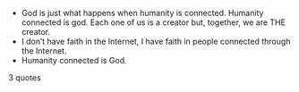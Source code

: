  - God is just what happens when humanity is connected. Humanity connected is god. Each one of us is a creator but, together, we are THE creator.
 - I don’t have faith in the Internet, I have faith in people connected through the Internet.
 - Humanity connected is God.

3 quotes